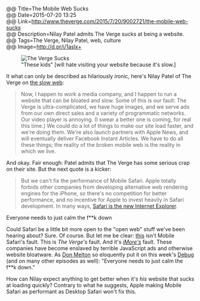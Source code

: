 @@ Title=The Mobile Web Sucks  
@@ Date=2015-07-20 13:25   
@@ Link=http://www.theverge.com/2015/7/20/9002721/the-mobile-web-sucks  
@@ Description=Nilay Patel admits The Verge sucks at being a website.  
@@ Tags=The Verge, Nilay Patel, web, culture  
@@ Image=http://d.pr/i/1aslx+  

<figure>
	<img src="http://d.pr/i/1aslx+" alt="The Verge Sucks">
	<figcaption>"These kids" [will hate visiting your website because it's slow.]</figcaption>
</figure>

It what can only be described as hilariously ironic, here's Nilay Patel of The Verge on [the slow web][theoveranalyzed]:
>Now, I happen to work a media company, and I happen to run a website that can be bloated and slow. Some of this is our fault: The Verge is ultra-complicated, we have huge images, and we serve ads from our own direct sales and a variety of programmatic networks. Our video player is annoying. (I swear a better one is coming, for real this time.) We could do a lot of things to make our site load faster, and we're doing them. We're also launch partners with Apple News, and will eventually deliver Facebook Instant Articles. We have to do all these things; the reality of the broken mobile web is the reality in which we live.

And okay. Fair enough: Patel admits that The Verge has some serious crap on their site. But the next quote is a kicker:
>But we can't fix the performance of Mobile Safari. Apple totally forbids other companies from developing alternative web rendering engines for the iPhone, so there's no competition for better performance, and no incentive for Apple to invest heavily in Safari development. In many ways, [Safari is the new Internet Explorer][nolanlawson].

<div class="takehome"><p>Everyone needs to just calm the f**k down</p></div>

Could Safari be a little bit more open to the "open web" stuff we've been hearing about? Sure. Of course. But let me be clear: [this][theoveranalyzed 2] isn't Mobile Safari's fault. This is *The Verge's* fault. And it's [*iMore's*][theoveranalyzed 3] fault. These companies have become enslaved by terrible JavaScript ads and otherwise website bloatware. As [Don Melton][dm] so eloquently put it on this week's [Debug][overcast] (and on many other episodes as well): "Everyone needs to just calm the f**k down."

How can Nilay expect anything to get better when it's *his* website that sucks at loading quickly? Contrary to what he suggests, Apple making Mobile Safari as performant as Desktop Safari won't fix this. 

[dm]: http://donmelton.com/
[nolanlawson]: http://nolanlawson.com/2015/06/30/safari-is-the-new-ie/
[overcast]: https://overcast.fm/+I_IAnJ5Y
[theoveranalyzed]: /2015/7/12/why-the-web-is-so-slow
[theoveranalyzed 2]: /tags/Ditching%20Webfonts
[theoveranalyzed 3]: /2015/7/12/why-the-web-is-so-slow#imore
